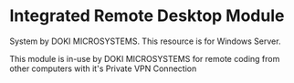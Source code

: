 # Integrated Remote Desktop Module

System by DOKI MICROSYSTEMS.
This resource is for Windows Server.

This module is in-use by DOKI MICROSYSTEMS for remote coding from other computers with it's Private VPN Connection
